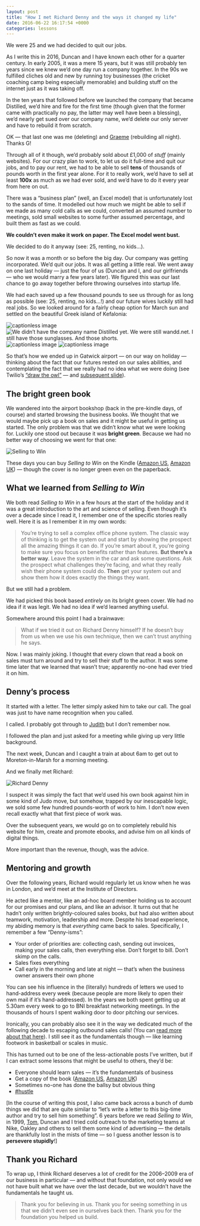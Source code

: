 ```yaml
---
layout: post
title: "How I met Richard Denny and the ways it changed my life"
date: 2016-06-22 16:17:54 +0000
categories: lessons
---
```


We were 25 and we had decided to quit our jobs.

As I write this in 2016, Duncan and I have known each other for a quarter century. In early 2005, it was a mere 15 years, but it was still probably ten years since we knew we’d one day run a company together. In the 90s we fulfilled cliches old and new by running toy businesses (the cricket coaching camp being especially memorable) and building stuff on the internet just as it was taking off.

In the ten years that followed before we launched the company that became Distilled, we’d hire and fire for the first time (though given that the former came with practically no pay, the latter may well have been a blessing), we’d nearly get sued over our company name, we’d delete our only server and have to rebuild it from scratch.

OK — that last one was me (deleting) and [Graeme](https://twitter.com/graemecoates) (rebuilding all night). Thanks G!

Through all of it though, we’d probably sold about £1,000 of _stuff_ (mainly websites). For our crazy plan to work, to let us do it full-time and quit our jobs, and to pay our rent, we had to be able to sell **tens** of thousands of pounds worth in the first year alone. For it to really work, we’d have to sell at least **100x** as much as we had ever sold, and we’d have to do it every year from here on out.

There was a “business plan” (well, an Excel model) that is unfortunately lost to the sands of time. It modelled out how much we might be able to sell if we made as many cold calls as we could, converted an assumed number to meetings, sold small websites to some further assumed percentage, and built them as fast as we could.

**We couldn’t even make it work on paper. The Excel model went bust.**

We decided to do it anyway (see: 25, renting, no kids…).

So now it was a month or so before the big day. Our company was getting incorporated. We’d quit our jobs. It was all getting a little real. We went away on one last holiday — just the four of us (Duncan and I, and our girlfriends — who we would marry a few years later). We figured this was our last chance to go away together before throwing ourselves into startup life.

We had each saved up a few thousand pounds to see us through for as long as possible (see: 25, renting, no kids…!) and our future wives luckily still had real jobs. So we looked around for a fairly cheap option for March sun and settled on the beautiful Greek island of Kefalonia:

![captionless image](/assets/images/1_kT-2IgfuQriWN1s4Cvnn2A.webp)
![We didn’t have the company name Distilled yet. We were still wandd.net. I still have those sunglasses. And those shorts.](/assets/images/1_XpDdBLY-oT84uAPDeKYKdA.webp)
![captionless image](/assets/images/1_kB4WOIo3dD8XWDdtth0H8Q.webp)
![captionless image](/assets/images/1_aRZPFALFlVFyup_e3y8N-A.webp)

So that’s how we ended up in Gatwick airport — on our way on holiday — thinking about the fact that our futures rested on our sales abilities, and contemplating the fact that we really had no idea what we were doing (see Twilio’s [“draw the owl”](http://www.slideshare.net/twilio/scaling-company-values-twilio-techweek-2012/19-Draw_the_Owl_Theres_no/) — and [subsequent slide](http://www.slideshare.net/twilio/scaling-company-values-twilio-techweek-2012/20-Draw_the_Owl_Theres_no)).

The bright green book
---------------------

We wandered into the airport bookshop (back in the pre-kindle days, of course) and started browsing the business books. We thought that we would maybe pick up a book on sales and it might be useful in getting us started. The only problem was that we didn’t know what we were looking for. Luckily one stood out because it was **bright green**. Because we had no better way of choosing we went for that one:

![Selling to Win](/assets/images/1_aW61XlbCY42dOXfG7xM8HQ.webp)

These days you can buy _Selling to Win_ on the Kindle ([Amazon US](https://www.amazon.com/Selling-Win-Richard-Denny-ebook/dp/B00AZJZ5KG/), [Amazon UK](https://www.amazon.co.uk/Selling-Win-Richard-Denny-ebook/dp/B00AZJZ5KG/)) — though the cover is no longer green even on the paperback.

What we learned from _Selling to Win_
-------------------------------------

We both read _Selling to Win_ in a few hours at the start of the holiday and it was a great introduction to the art and science of selling. Even though it’s over a decade since I read it, I remember one of the specific stories really well. Here it is as I remember it in my own words:

> You’re trying to sell a complex office phone system. The classic way of thinking is to get the system out and start by showing the prospect all the amazing things it can do. If you’re smart about it, you’re going to make sure you focus on benefits rather than features. **But there’s a better way**. Leave the system in the car and ask some questions. Ask the prospect what challenges they’re facing, and what they really wish their phone system could do. **Then** get your system out and show them how it does exactly the things they want.

But we still had a problem.

We had picked this book based _entirely_ on its bright green cover. We had no idea if it was legit. We had no idea if we’d learned anything useful.

Somewhere around this point I had a brainwave:

> What if we tried it out on Richard Denny himself? If he doesn’t buy from us when we use his own technique, then we can’t trust anything he says.

Now. I was mainly joking. I thought that every clown that read a book on sales must turn around and try to sell their stuff to the author. It was some time later that we learned that wasn’t true; apparently no-one had ever tried it on him.

Denny’s process
---------------

It started with a letter. The letter simply asked him to take our call. The goal was just to have name recognition when you called.

I called. I probably got through to [Judith](https://www.linkedin.com/in/judith-harker-6670885) but I don’t remember now.

I followed the plan and just asked for a meeting while giving up very little background.

The next week, Duncan and I caught a train at about 6am to get out to Moreton-in-Marsh for a morning meeting.

And we finally met Richard:

![Richard Denny](/assets/images/1_lqAgVyn-4udcus6ji7VTFA.webp)

I suspect it was simply the fact that we’d used his own book against him in some kind of Judo move, but somehow, trapped by our inescapable logic, we sold some few hundred pounds-worth of work to him. I don’t now even recall exactly what that first piece of work was.

Over the subsequent years, we would go on to completely rebuild his website for him, create and promote ebooks, and advise him on all kinds of digital things.

More important than the revenue, though, was the advice.

Mentoring and growth
--------------------

Over the following years, Richard would regularly let us know when he was in London, and we’d meet at the Institute of Directors.

He acted like a mentor, like an ad-hoc board member holding us to account for our promises and our plans, and like an advisor. It turns out that he hadn’t only written brightly-coloured sales books, but had also written about teamwork, motivation, leadership and more. Despite his broad experience, my abiding memory is that _everything_ came back to sales. Specifically, I remember a few “Denny-isms”:

*   Your order of priorities are: collecting cash, sending out invoices, making your sales calls, then everything else. Don’t forget to bill. Don’t skimp on the calls.
*   Sales fixes everything
*   Call early in the morning and late at night — that’s when the business owner answers their own phone

You can see his influence in the (literally) hundreds of letters we used to hand-address every week (because people are more likely to open their own mail if it’s hand-addressed). In the years we both spent getting up at 5.30am every week to go to BNI breakfast networking meetings. In the thousands of hours I spent walking door to door pitching our services.

Ironically, you can probably also see it in the way we dedicated much of the following decade to escaping outbound sales calls! (You can [read more about that here](https://medium.com/things-i-wish-id-known-f6c7d7691624)). I still see it as the fundamentals though — like learning footwork in basketball or scales in music.

This has turned out to be one of the less-actionable posts I’ve written, but if I can extract some lessons that might be useful to others, they’d be:

*   Everyone should learn sales — it’s the fundamentals of business
*   Get a copy of the book ([Amazon US](https://www.amazon.com/Selling-Win-Richard-Denny-ebook/dp/B00AZJZ5KG/), [Amazon UK](https://www.amazon.co.uk/Selling-Win-Richard-Denny-ebook/dp/B00AZJZ5KG/))
*   Sometimes no-one has done the ballsy but obvious thing
*   [#hustle](https://www.distilled.net/manifesto/)

[In the course of writing this post, I also came back across a bunch of dumb things we did that are quite similar to “let’s write a letter to this big-time author and try to sell him something”. 6 years before we read _Selling to Win_, in 1999, [Tom](https://twitter.com/tomcritchlow), Duncan and I tried cold outreach to the marketing teams at Nike, Oakley and others to sell them some kind of advertising — the details are thankfully lost in the mists of time — so I guess another lesson is to **persevere stupidly**!]

Thank you Richard
-----------------

To wrap up, I think Richard deserves a lot of credit for the 2006–2009 era of our business in particular — and without that foundation, not only would we not have built what we have over the last decade, but we wouldn’t have the fundamentals he taught us.

> Thank you for believing in us. Thank you for seeing something in us that we didn’t even see in ourselves back then. Thank you for the foundation you helped us build.
